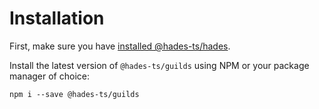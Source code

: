 # Installation

First, make sure you have [installed @hades-ts/hades](../hades/installation.md).

Install the latest version of `@hades-ts/guilds` using NPM or your package manager of choice:

    npm i --save @hades-ts/guilds